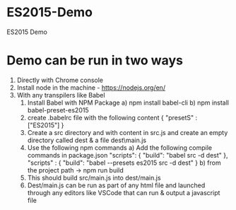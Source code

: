 # ES2015-Demo
ES2015 Demo

# Demo can be run in two ways

1) Directly with Chrome console
2) Install node in the machine - https://nodejs.org/en/
3) With any transpilers like Babel
	1) Install Babel with NPM Package
		a) npm install babel-cli
		b) npm install babel-preset-es2015
	2) create .babelrc file with the following content
			{
				"presetS" : ["ES2015"]
			}
	3) Create a src directory and with content in src.js and create an empty directory called dest & a file dest\main.js
	4) Use the following npm commands 
			a) Add the following compile commands in package.json 
			   "scripts": {
					"build": "babel src -d dest"
				},
				"scripts" : {
					"build": "babel --presets es2015 src -d dest"
				}
			b) from the project path -> npm run build
	5) This should build src/main.js into dest/main.js
	6) Dest/main.js can be run as part of any html file and launched through any editors like VSCode that can run & output a javascript file
